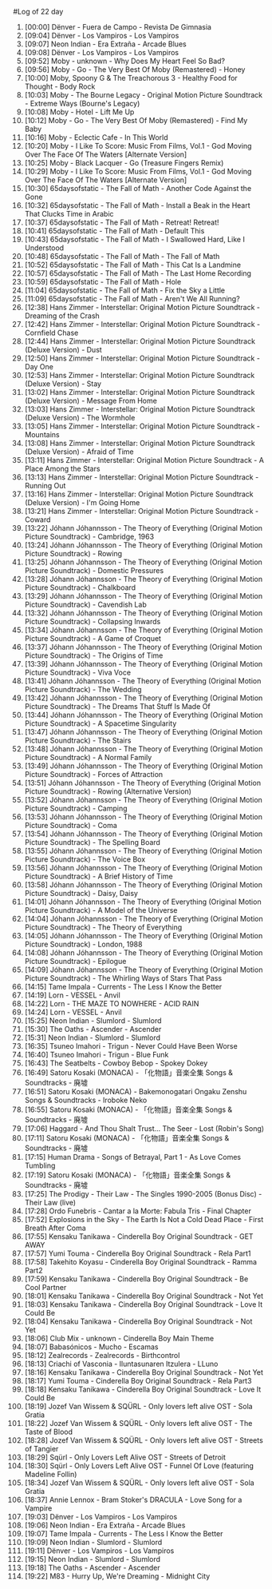 #Log of 22 day

1. [00:00] Dënver - Fuera de Campo - Revista De Gimnasia
1. [09:04] Dënver - Los Vampiros - Los Vampiros
1. [09:07] Neon Indian - Era Extraña - Arcade Blues
1. [09:08] Dënver - Los Vampiros - Los Vampiros
1. [09:52] Moby - unknown - Why Does My Heart Feel So Bad?
1. [09:56] Moby - Go - The Very Best Of Moby (Remastered) - Honey
1. [10:00] Moby, Spoony G & The Treachorous 3 - Healthy Food for Thought - Body Rock
1. [10:03] Moby - The Bourne Legacy - Original Motion Picture Soundtrack - Extreme Ways (Bourne's Legacy)
1. [10:08] Moby - Hotel - Lift Me Up
1. [10:12] Moby - Go - The Very Best Of Moby (Remastered) - Find My Baby
1. [10:16] Moby - Eclectic Cafe - In This World
1. [10:20] Moby - I Like To Score: Music From Films, Vol.1 - God Moving Over The Face Of The Waters [Alternate Version]
1. [10:25] Moby - Black Lacquer - Go (Treasure Fingers Remix)
1. [10:29] Moby - I Like To Score: Music From Films, Vol.1 - God Moving Over The Face Of The Waters [Alternate Version]
1. [10:30] 65daysofstatic - The Fall of Math - Another Code Against the Gone
1. [10:32] 65daysofstatic - The Fall of Math - Install a Beak in the Heart That Clucks Time in Arabic
1. [10:37] 65daysofstatic - The Fall of Math - Retreat! Retreat!
1. [10:41] 65daysofstatic - The Fall of Math - Default This
1. [10:43] 65daysofstatic - The Fall of Math - I Swallowed Hard, Like I Understood
1. [10:48] 65daysofstatic - The Fall of Math - The Fall of Math
1. [10:52] 65daysofstatic - The Fall of Math - This Cat Is a Landmine
1. [10:57] 65daysofstatic - The Fall of Math - The Last Home Recording
1. [10:59] 65daysofstatic - The Fall of Math - Hole
1. [11:04] 65daysofstatic - The Fall of Math - Fix the Sky a Little
1. [11:09] 65daysofstatic - The Fall of Math - Aren't We All Running?
1. [12:38] Hans Zimmer - Interstellar: Original Motion Picture Soundtrack - Dreaming of the Crash
1. [12:42] Hans Zimmer - Interstellar: Original Motion Picture Soundtrack - Cornfield Chase
1. [12:44] Hans Zimmer - Interstellar: Original Motion Picture Soundtrack (Deluxe Version) - Dust
1. [12:50] Hans Zimmer - Interstellar: Original Motion Picture Soundtrack - Day One
1. [12:53] Hans Zimmer - Interstellar: Original Motion Picture Soundtrack (Deluxe Version) - Stay
1. [13:02] Hans Zimmer - Interstellar: Original Motion Picture Soundtrack (Deluxe Version) - Message From Home
1. [13:03] Hans Zimmer - Interstellar: Original Motion Picture Soundtrack (Deluxe Version) - The Wormhole
1. [13:05] Hans Zimmer - Interstellar: Original Motion Picture Soundtrack - Mountains
1. [13:08] Hans Zimmer - Interstellar: Original Motion Picture Soundtrack (Deluxe Version) - Afraid of Time
1. [13:11] Hans Zimmer - Interstellar: Original Motion Picture Soundtrack - A Place Among the Stars
1. [13:13] Hans Zimmer - Interstellar: Original Motion Picture Soundtrack - Running Out
1. [13:16] Hans Zimmer - Interstellar: Original Motion Picture Soundtrack (Deluxe Version) - I'm Going Home
1. [13:21] Hans Zimmer - Interstellar: Original Motion Picture Soundtrack - Coward
1. [13:22] Jóhann Jóhannsson - The Theory of Everything (Original Motion Picture Soundtrack) - Cambridge, 1963
1. [13:24] Jóhann Jóhannsson - The Theory of Everything (Original Motion Picture Soundtrack) - Rowing
1. [13:25] Jóhann Jóhannsson - The Theory of Everything (Original Motion Picture Soundtrack) - Domestic Pressures
1. [13:28] Jóhann Jóhannsson - The Theory of Everything (Original Motion Picture Soundtrack) - Chalkboard
1. [13:29] Jóhann Jóhannsson - The Theory of Everything (Original Motion Picture Soundtrack) - Cavendish Lab
1. [13:32] Jóhann Jóhannsson - The Theory of Everything (Original Motion Picture Soundtrack) - Collapsing Inwards
1. [13:34] Jóhann Jóhannsson - The Theory of Everything (Original Motion Picture Soundtrack) - A Game of Croquet
1. [13:37] Jóhann Jóhannsson - The Theory of Everything (Original Motion Picture Soundtrack) - The Origins of Time
1. [13:39] Jóhann Jóhannsson - The Theory of Everything (Original Motion Picture Soundtrack) - Viva Voce
1. [13:41] Jóhann Jóhannsson - The Theory of Everything (Original Motion Picture Soundtrack) - The Wedding
1. [13:42] Jóhann Jóhannsson - The Theory of Everything (Original Motion Picture Soundtrack) - The Dreams That Stuff Is Made Of
1. [13:44] Jóhann Jóhannsson - The Theory of Everything (Original Motion Picture Soundtrack) - A Spacetime Singularity
1. [13:47] Jóhann Jóhannsson - The Theory of Everything (Original Motion Picture Soundtrack) - The Stairs
1. [13:48] Jóhann Jóhannsson - The Theory of Everything (Original Motion Picture Soundtrack) - A Normal Family
1. [13:49] Jóhann Jóhannsson - The Theory of Everything (Original Motion Picture Soundtrack) - Forces of Attraction
1. [13:51] Jóhann Jóhannsson - The Theory of Everything (Original Motion Picture Soundtrack) - Rowing (Alternative Version)
1. [13:52] Jóhann Jóhannsson - The Theory of Everything (Original Motion Picture Soundtrack) - Camping
1. [13:53] Jóhann Jóhannsson - The Theory of Everything (Original Motion Picture Soundtrack) - Coma
1. [13:54] Jóhann Jóhannsson - The Theory of Everything (Original Motion Picture Soundtrack) - The Spelling Board
1. [13:55] Jóhann Jóhannsson - The Theory of Everything (Original Motion Picture Soundtrack) - The Voice Box
1. [13:56] Jóhann Jóhannsson - The Theory of Everything (Original Motion Picture Soundtrack) - A Brief History of Time
1. [13:58] Jóhann Jóhannsson - The Theory of Everything (Original Motion Picture Soundtrack) - Daisy, Daisy
1. [14:01] Jóhann Jóhannsson - The Theory of Everything (Original Motion Picture Soundtrack) - A Model of the Universe
1. [14:04] Jóhann Jóhannsson - The Theory of Everything (Original Motion Picture Soundtrack) - The Theory of Everything
1. [14:05] Jóhann Jóhannsson - The Theory of Everything (Original Motion Picture Soundtrack) - London, 1988
1. [14:08] Jóhann Jóhannsson - The Theory of Everything (Original Motion Picture Soundtrack) - Epilogue
1. [14:09] Jóhann Jóhannsson - The Theory of Everything (Original Motion Picture Soundtrack) - The Whirling Ways of Stars That Pass
1. [14:15] Tame Impala - Currents - The Less I Know the Better
1. [14:19] Lorn - VESSEL - Anvil
1. [14:22] Lorn - THE MAZE TO NOWHERE - ACID RAIN
1. [14:24] Lorn - VESSEL - Anvil
1. [15:25] Neon Indian - Slumlord - Slumlord
1. [15:30] The Oaths - Ascender - Ascender
1. [15:31] Neon Indian - Slumlord - Slumlord
1. [16:35] Tsuneo Imahori - Trigun - Never Could Have Been Worse
1. [16:40] Tsuneo Imahori - Trigun - Blue Funk
1. [16:43] The Seatbelts - Cowboy Bebop - Spokey Dokey
1. [16:49] Satoru Kosaki (MONACA) - 「化物語」音楽全集 Songs & Soundtracks - 廃墟
1. [16:51] Satoru Kosaki (MONACA) - Bakemonogatari Ongaku Zenshu Songs & Soundtracks - Iroboke Neko
1. [16:55] Satoru Kosaki (MONACA) - 「化物語」音楽全集 Songs & Soundtracks - 廃墟
1. [17:06] Haggard - And Thou Shalt Trust... The Seer - Lost (Robin's Song)
1. [17:11] Satoru Kosaki (MONACA) - 「化物語」音楽全集 Songs & Soundtracks - 廃墟
1. [17:15] Human Drama - Songs of Betrayal, Part 1 - As Love Comes Tumbling
1. [17:19] Satoru Kosaki (MONACA) - 「化物語」音楽全集 Songs & Soundtracks - 廃墟
1. [17:25] The Prodigy - Their Law - The Singles 1990-2005 (Bonus Disc) - Their Law (live)
1. [17:28] Ordo Funebris - Cantar a la Morte: Fabula Tris - Final Chapter
1. [17:52] Explosions in the Sky - The Earth Is Not a Cold Dead Place - First Breath After Coma
1. [17:55] Kensaku Tanikawa - Cinderella Boy Original Soundtrack - GET AWAY
1. [17:57] Yumi Touma - Cinderella Boy Original Soundtrack - Rela Part1
1. [17:58] Takehito Koyasu - Cinderella Boy Original Soundtrack - Ramma Part2
1. [17:59] Kensaku Tanikawa - Cinderella Boy Original Soundtrack - Be Cool Partner
1. [18:01] Kensaku Tanikawa - Cinderella Boy Original Soundtrack - Not Yet
1. [18:03] Kensaku Tanikawa - Cinderella Boy Original Soundtrack - Love It Could Be
1. [18:04] Kensaku Tanikawa - Cinderella Boy Original Soundtrack - Not Yet
1. [18:06] Club Mix - unknown - Cinderella Boy Main Theme
1. [18:07] Babasónicos - Mucho - Escamas
1. [18:12] Zealrecords - Zealrecords - Birthcontrol
1. [18:13] Criachi of Vasconia - Iluntasunaren Itzulera - LLuno
1. [18:16] Kensaku Tanikawa - Cinderella Boy Original Soundtrack - Not Yet
1. [18:17] Yumi Touma - Cinderella Boy Original Soundtrack - Rela Part3
1. [18:18] Kensaku Tanikawa - Cinderella Boy Original Soundtrack - Love It Could Be
1. [18:19] Jozef Van Wissem & SQÜRL - Only lovers left alive OST - Sola Gratia
1. [18:22] Jozef Van Wissem & SQÜRL - Only lovers left alive OST - The Taste of Blood
1. [18:28] Jozef Van Wissem & SQÜRL - Only lovers left alive OST - Streets of Tangier
1. [18:29] Sqürl - Only Lovers Left Alive OST - Streets of Detroit
1. [18:30] Sqürl - Only Lovers Left Alive OST - Funnel Of Love (featuring Madeline Follin)
1. [18:34] Jozef Van Wissem & SQÜRL - Only lovers left alive OST - Sola Gratia
1. [18:37] Annie Lennox - Bram Stoker's DRACULA - Love Song for a Vampire
1. [19:03] Dënver - Los Vampiros - Los Vampiros
1. [19:06] Neon Indian - Era Extraña - Arcade Blues
1. [19:07] Tame Impala - Currents - The Less I Know the Better
1. [19:09] Neon Indian - Slumlord - Slumlord
1. [19:11] Dënver - Los Vampiros - Los Vampiros
1. [19:15] Neon Indian - Slumlord - Slumlord
1. [19:18] The Oaths - Ascender - Ascender
1. [19:22] M83 - Hurry Up, We're Dreaming - Midnight City
